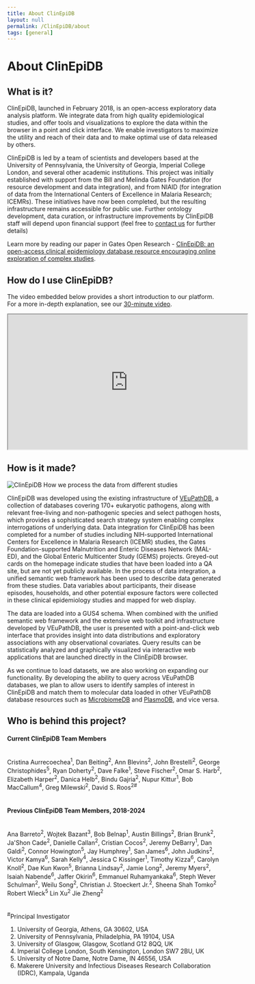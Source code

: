 ```yaml
---
title: About ClinEpiDB
layout: null
permalink: /ClinEpiDB/about
tags: [general]
---
```


<div id="ce-static-content">
  <h1>About ClinEpiDB</h1>

  <h2 id="what-is-it">What is it?</h2>
    <div>
      <p>ClinEpiDB, launched in February 2018, is an open-access exploratory data analysis platform. We integrate data from high quality epidemiological studies, and offer tools and visualizations to explore the data within the browser in a point and click interface. We enable investigators to maximize the utility and reach of their data and to make optimal use of data released by others.</p>
      <p>ClinEpiDB is led by a team of scientists and developers based at the University of Pennsylvania, the University of Georgia, Imperial College London, and several other academic institutions. This project was initially established with support from the Bill and Melinda Gates Foundation (for resource development and data integration), and from NIAID (for integration of data from the International Centers of Excellence in Malaria Research; ICEMRs). These initiatives have now been completed, but the resulting infrastructure remains accessible for public use. Further ontology development, data curation, or infrastructure improvements by ClinEpiDB staff will depend upon financial support (feel free to <a target="_blank" href="https://clinepidb.org/ce/app/contact-us">contact us</a> for further details)</p>
      <p>Learn more by reading our paper in Gates Open Research - <a target="_blank" href="https://gatesopenresearch.org/articles/3-1661">ClinEpiDB: an open-access clinical epidemiology database resource encouraging online exploration of complex studies</a>.
      </p>
    </div>

  <h2 id="how-do-i-use-site">How do I use ClinEpiDB?</h2>
  <div>
     <!--    "{{ '/resources.html' | relative_url }}"    -->
     <!--   "/a/app/community/ClinEpiDB/resources.html"  -->
    <p>The video embedded below provides a short introduction to our platform. For a more in-depth explanation, see our <a target="_blank" href="https://youtu.be/wkA7A-znMVk">30-minute video</a>.</p>
    <iframe width="560" height="315" src="https://www.youtube.com/embed/rxRhDDoq1Ks"></iframe>
    </div>

  <h2 id="how-was-it-made">How is it made?</h2>
  <div>
    <div>
      <img alt="ClinEpiDB How we process the data from different studies" src="/a/images/ClinEpiDB/ClinEpi_About_page_data_processing.png" />
    </div>
    <p>ClinEpiDB was developed using the existing infrastructure of <a target="_blank" href="https://veupathdb.org">VEuPathDB</a>, a collection of databases covering 170+ eukaryotic pathogens, along with relevant free-living and non-pathogenic species and select pathogen hosts, which provides a sophisticated search strategy system enabling complex interrogations of underlying data. Data integration for ClinEpiDB has been completed for a number of studies including NIH-supported International Centers for Excellence in Malaria Research (ICEMR) studies, the Gates Foundation-supported Malnutrition and Enteric Diseases Network (MAL-ED), and the Global Enteric Multicenter Study (GEMS) projects. Greyed-out cards on the homepage indicate studies that have been loaded into a QA site, but are not yet publicly available. In the process of data integration, a unified semantic web framework has been used to describe data generated from these studies. Data variables about participants, their disease episodes, households, and other potential exposure factors were collected in these clinical epidemiology studies and mapped for web display.
    </p>
    <p>The data are loaded into a GUS4 schema. When combined with the unified semantic web framework and the extensive web toolkit and infrastructure developed by VEuPathDB, the user is presented with a point-and-click web interface that provides insight into data distributions and exploratory associations with any observational covariates. Query results can be statistically analyzed and graphically visualized via interactive web applications that are launched directly in the ClinEpiDB browser.
    </p>
    <p>As we continue to load datasets, we are also working on expanding our functionality. By developing the ability to query across VEuPathDB databases, we plan to allow users to identify samples of interest in ClinEpiDB and match them to molecular data loaded in other VEuPathDB database resources such as <a target="_blank" href="http://microbiomedb.org">MicrobiomeDB</a> and <a target="_blank" href="http://plasmodb.org">PlasmoDB</a>, and vice versa.
    </p>
  </div>


  <h2 id="who-is-behind-this-project">Who is behind this project?</h2>
  <div>
    <h4>Current ClinEpiDB Team Members</h4><br>
      <div>
        Cristina Aurrecoechea<sup>1</sup>,
        Dan Beiting<sup>2</sup>,  
        Ann Blevins<sup>2</sup>, 
        John Brestelli<sup>2</sup>,
        George Christophides<sup>5</sup>,
        Ryan Doherty<sup>2</sup>, 
        Dave Falke<sup>1</sup>, 
        Steve Fischer<sup>2</sup>,
        Omar S. Harb<sup>2</sup>, 
        Elizabeth Harper<sup>2</sup>, 
        Danica Helb<sup>2</sup>, 
        Bindu Gajria<sup>2</sup>,
        Nupur Kittur<sup>1</sup>, 
        Bob MacCallum<sup>4</sup>,
        Greg Milewski<sup>2</sup>,
        David S. Roos<sup>2#</sup>
      </div>
      <br>
    <h4>Previous ClinEpiDB Team Members, 2018-2024</h4><br>
      <div>
      Ana Barreto<sup>2</sup>, 
      Wojtek Bazant<sup>3</sup>, 
      Bob Belnap<sup>1</sup>, 
      Austin Billings<sup>2</sup>, 
      Brian Brunk<sup>2</sup>,
      Ja'Shon Cade<sup>2</sup>,
      Danielle Callan<sup>2</sup>, 
      Cristian Cocos<sup>2</sup>, 
      Jeremy DeBarry<sup>1</sup>, 
      Dan Galdi<sup>2</sup>, 
      Connor Howington<sup>5</sup>, 
      Jay Humphrey<sup>1</sup>, 
      San James<sup>6</sup>, 
      John Judkins<sup>2</sup>, 
      Victor Kamya<sup>6</sup>, 
      Sarah Kelly<sup>4</sup>,
      Jessica C Kissinger<sup>1</sup>,
      Timothy Kizza<sup>6</sup>, 
      Carolyn Knoll<sup>2</sup>, 
      Dae Kun Kwon<sup>5</sup>, 
      Brianna Lindsay<sup>2</sup>, 
      Jamie Long<sup>2</sup>,
      Jeremy Myers<sup>2</sup>, 
      Isaiah Nabende<sup>6</sup>, 
      Jaffer Okirin<sup>6</sup>, 
      Emmanuel Ruhamyankaka<sup>6</sup>, 
      Steph Wever Schulman<sup>2</sup>,
      Weilu Song<sup>2</sup>,
      Christian J. Stoeckert Jr.<sup>2</sup>,
      Sheena Shah Tomko<sup>2</sup>
      Robert Wieck<sup>5</sup>
      Lin Xu<sup>2</sup>
      Jie Zheng<sup>2</sup>
      </div>
    <br>
    <br>
    <div>  
    <sup>#</sup>Principal Investigator
    <ol>
      <li>University of Georgia, Athens, GA 30602, USA</li>
      <li>University of Pennsylvania, Philadelphia, PA 19104, USA</li>
      <li>University of Glasgow, Glasgow, Scotland G12 8QQ, UK</li>
      <li>Imperial College London, South Kensington, London SW7 2BU, UK</li>
      <li>University of Notre Dame, Notre Dame, IN 46556, USA</li>
      <li>Makerere University and Infectious Diseases Research Collaboration (IDRC), Kampala, Uganda</li>
    </ol>
    </div>
  </div>

</div>
